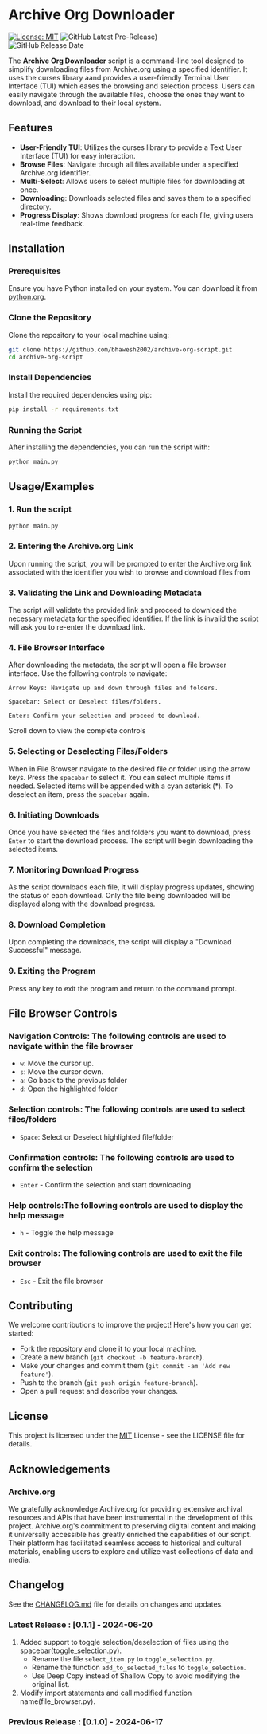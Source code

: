 
# Archive Org Downloader

[![License: MIT](https://img.shields.io/badge/License-MIT-yellow.svg)](https://opensource.org/licenses/MIT)
![GitHub Latest Pre-Release)](https://img.shields.io/github/v/release/bhawesh2002/archive-org-script?include_prereleases&label=pre-release&logo=github)  
![GitHub Release Date](https://img.shields.io/github/release-date-pre/bhawesh2002/archive-org-script)

The **Archive Org Downloader** script is a command-line tool designed to simplify downloading files from Archive.org using a specified identifier. It uses the curses library aand provides a user-friendly Terminal User Interface (TUI) which eases the browsing and selection process. Users can easily navigate through the available files, choose the ones they want to download, and download to their local system.

## Features
- **User-Friendly TUI**: Utilizes the curses library to provide a Text User Interface (TUI) for easy interaction.
- **Browse Files**: Navigate through all files available under a specified Archive.org identifier.
- **Multi-Select**: Allows users to select multiple files for downloading at once.
- **Downloading**: Downloads selected files and saves them to a specified directory.
- **Progress Display**: Shows download progress for each file, giving users real-time feedback.

## Installation

### Prerequisites
Ensure you have Python installed on your system. You can download it from [python.org](https://www.python.org/).

### Clone the Repository
Clone the repository to your local machine using:

```bash
git clone https://github.com/bhawesh2002/archive-org-script.git
cd archive-org-script
```
### Install Dependencies
Install the required dependencies using pip:
```bash
pip install -r requirements.txt
```
### Running the Script
After installing the dependencies, you can run the script with:
```bash
python main.py
```
    
## Usage/Examples

### 1. Run the script
```bash
python main.py
```

### 2. Entering the Archive.org Link
Upon running the script, you will be prompted to enter the Archive.org link associated with the identifier you wish to browse and download files from

### 3. Validating the Link and Downloading Metadata
The script will validate the provided link and proceed to download the necessary metadata for the specified identifier. If the link is invalid the script will ask you to re-enter the download link.

### 4. File Browser Interface
After downloading the metadata, the script will open a file browser interface. Use the following controls to navigate:
```
Arrow Keys: Navigate up and down through files and folders.

Spacebar: Select or Deselect files/folders.

Enter: Confirm your selection and proceed to download.
```
Scroll down to view the complete controls

### 5. Selecting or Deselecting Files/Folders
When in File Browser navigate to the desired file or folder using the arrow keys. Press the `spacebar` to select it. You can select multiple items if needed. Selected items will be appended with a cyan asterisk (*). To deselect an item, press the `spacebar` again.

### 6. Initiating Downloads
Once you have selected the files and folders you want to download, press `Enter` to start the download process. The script will begin downloading the selected items.

### 7. Monitoring Download Progress
As the script downloads each file, it will display progress updates, showing the status of each download. Only the file being downloaded will be displayed along with the download progress.

### 8. Download Completion
Upon completing the downloads, the script will display a "Download Successful" message.

### 9. Exiting the Program
Press any key to exit the program and return to the command prompt.

## File Browser Controls
### Navigation Controls: The following controls are used to navigate within the file browser
- `w`: Move the cursor up.
- `s`: Move the cursor down.
- `a`: Go back to the previous folder
- `d`: Open the highlighted folder
### Selection controls: The following controls are used to select files/folders
- `Space`: Select or Deselect highlighted file/folder 
### Confirmation controls: The following controls are used to confirm the selection
- `Enter` - Confirm the selection and start downloading

### Help controls:The following controls are used to display the help message
- `h` - Toggle the help message

### Exit controls: The following controls are used to exit the file browser
- `Esc` - Exit the file browser

## Contributing

We welcome contributions to improve the project! Here's how you can get started:

- Fork the repository and clone it to your local machine.
- Create a new branch (`git checkout -b feature-branch`).
- Make your changes and commit them (`git commit -am 'Add new feature'`).
- Push to the branch (`git push origin feature-branch`).
- Open a pull request and describe your changes.

## License
This project is licensed under the [MIT](https://choosealicense.com/licenses/mit/) License - see the LICENSE file for details.

## Acknowledgements

### Archive.org
We gratefully acknowledge Archive.org for providing extensive archival resources and APIs that have been instrumental in the development of this project. Archive.org's commitment to preserving digital content and making it universally accessible has greatly enriched the capabilities of our script. Their platform has facilitated seamless access to historical and cultural materials, enabling users to explore and utilize vast collections of data and media.

## Changelog
See the [CHANGELOG.md](https://github.com/bhawesh2002/archive-org-script/blob/main/CHANGELOG.md) file for details on changes and updates.

### Latest Release : [0.1.1] - 2024-06-20
1. Added support to toggle selection/deselection of files using the spacebar(toggle_selection.py).
    - Rename the file `select_item.py` to `toggle_selection.py`.
    - Rename the function `add_to_selected_files` to `toggle_selection`.
    - Use Deep Copy instead of Shallow Copy to avoid modifying the original list.
2. Modify import statements and call modified function name(file_browser.py).

### Previous Release : [0.1.0] - 2024-06-17
